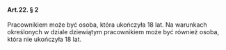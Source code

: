 #### Art.22. § 2

Pracownikiem może być osoba, która ukończyła 18 lat. Na warunkach określonych w dziale dziewiątym pracownikiem może być również osoba, która nie ukończyła 18 lat.
